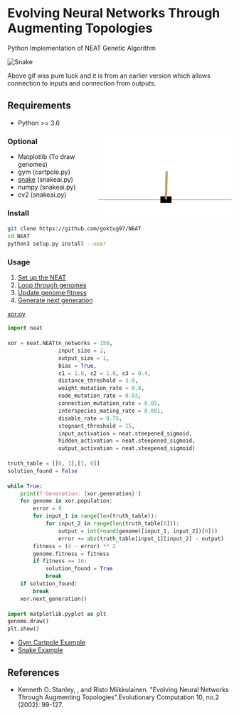 Evolving Neural Networks Through Augmenting Topologies
=======================================================

Python Implementation of NEAT Genetic Algorithm

![Snake](https://raw.githubusercontent.com/goktug97/NEAT/master/snake.gif)

Above gif was pure luck and it is from an earlier version which allows connection to inputs and connection from outputs.

## Requirements
* Python >= 3.6

<img src="https://github.com/goktug97/NEAT/raw/master/cartpole.gif?raw=true" align="right" width="300" alt="cartpole"/>

### Optional
* Matplotlib (To draw genomes)
* gym (cartpole.py)
* [snake](https://github.com/goktug/PythonSnake) (snakeai.py)
* numpy (snakeai.py)
* cv2 (snakeai.py)

### Install

``` bash
git clone https://github.com/goktug97/NEAT
cd NEAT
python3 setup.py install --user
```

### Usage

1) [Set up the NEAT](https://github.com/goktug97/NEAT/blob/314795bca9db096b2cea31e301646b90b72b784d/xor.py#L7-L21)
2) [Loop through genomes](https://github.com/goktug97/NEAT/blob/314795bca9db096b2cea31e301646b90b72b784d/xor.py#L28)
3) [Update genome fitness](https://github.com/goktug97/NEAT/blob/314795bca9db096b2cea31e301646b90b72b784d/xor.py#L35)
4) [Generate next generation](https://github.com/goktug97/NEAT/blob/314795bca9db096b2cea31e301646b90b72b784d/xor.py#L41)

[xor.py](https://github.com/goktug97/NEAT/blob/master/xor.py)

```python
import neat

xor = neat.NEAT(n_networks = 150,
                input_size = 2,
                output_size = 1,
                bias = True,
                c1 = 1.0, c2 = 1.0, c3 = 0.4,
                distance_threshold = 3.0,
                weight_mutation_rate = 0.8,
                node_mutation_rate = 0.03,
                connection_mutation_rate = 0.05,
                interspecies_mating_rate = 0.001,
                disable_rate = 0.75,
                stegnant_threshold = 15,
                input_activation = neat.steepened_sigmoid,
                hidden_activation = neat.steepened_sigmoid,
                output_activation = neat.steepened_sigmoid)

truth_table = [[0, 1],[1, 0]]
solution_found = False

while True:
    print(f'Generation: {xor.generation}')
    for genome in xor.population:
        error = 0
        for input_1 in range(len(truth_table)):
            for input_2 in range(len(truth_table[0])):
                output = int(round(genome([input_1, input_2])[0]))
                error += abs(truth_table[input_1][input_2] - output)
        fitness = (4 - error) ** 2
        genome.fitness = fitness
        if fitness == 16:
            solution_found = True
            break
    if solution_found:
        break
    xor.next_generation()

import matplotlib.pyplot as plt
genome.draw()
plt.show()
```

* [Gym Cartpole Example](https://github.com/goktug97/NEAT/blob/master/cartpole.py)
* [Snake Example](https://github.com/goktug97/NEAT/blob/master/snakeai.py)


## References
* Kenneth O. Stanley, , and Risto Miikkulainen. "Evolving Neural Networks Through Augmenting Topologies".Evolutionary Computation 10, no.2 (2002): 99-127.
